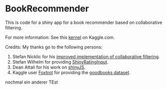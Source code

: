 # BookRecommender

This is code for a shiny app for a book recommender based on collaborative filtering. 

For more information: See this [kernel](https://www.kaggle.com/philippsp/book-recommender-collaborative-filtering-shiny) on Kaggle.com.

Credits:
My thanks go to the following persons:
1. Stefan Nicklic for his [improved implementation of collaborative filtering](https://github.com/smartcat-labs/collaboratory).
2. Stefan Wilhelm for providing [ShinyRatingInput](https://github.com/stefanwilhelm/ShinyRatingInput).
3. Dean Attali for his work on [shinyJS](https://github.com/daattali/shinyjs).
4. Kaggle user [Foxtrot](https://www.kaggle.com/zygmunt) for providing the [goodbooks dataset](https://www.kaggle.com/zygmunt/goodbooks-10k).

nochmal ein anderer TEst